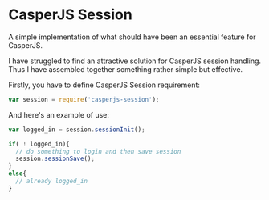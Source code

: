 # CasperJS Session

A simple implementation of what should have been an essential feature for CasperJS.

I have struggled to find an attractive solution for CasperJS session handling. Thus I have assembled together something rather simple but effective.

Firstly, you have to define CasperJS Session requirement:
```javascript
var session = require('casperjs-session');
```

And here's an example of use:
```javascript
var logged_in = session.sessionInit();

if( ! logged_in){
  // do something to login and then save session
  session.sessionSave();
}
else{
  // already logged_in
}
```
